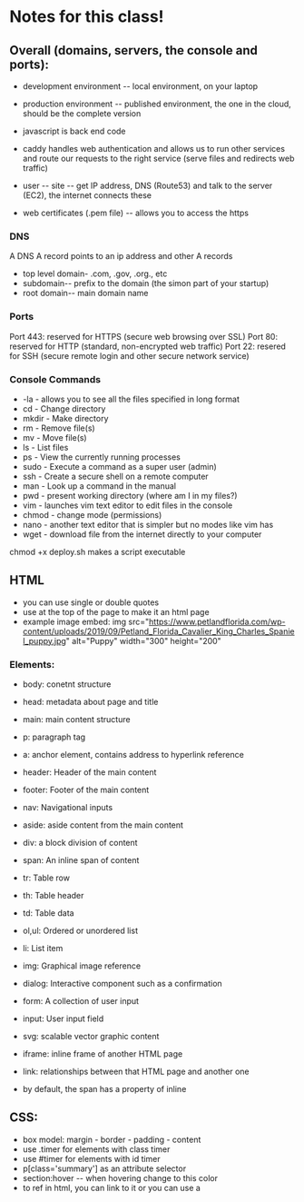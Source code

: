 # Notes for this class!

## Overall (domains, servers, the console and ports):
- development environment -- local environment, on your laptop
- production environment -- published environment, the one in the cloud, should be the complete version

- javascript is back end code
- caddy handles web authentication and allows us to run other services and route our requests to the right service (serve files and redirects web traffic)

- user -- site -- get IP address, DNS (Route53) and talk to the server (EC2), the internet connects these

- web certificates (.pem file) -- allows you to access the https 

### DNS
A DNS A record points to an ip address and other A records
- top level domain- .com, .gov, .org., etc
- subdomain-- prefix to the domain (the simon part of your startup)
- root domain-- main domain name


### Ports
Port 443: reserved for HTTPS (secure web browsing over SSL)
Port 80: reserved for HTTP (standard, non-encrypted web traffic)
Port 22: resered for SSH (secure remote login and other secure network service)

### Console Commands 
- -la - allows you to see all the files specified in long format
- cd - Change directory
- mkdir - Make directory
- rm - Remove file(s)
- mv - Move file(s)
- ls - List files
- ps - View the currently running processes
- sudo - Execute a command as a super user (admin)
- ssh - Create a secure shell on a remote computer
- man - Look up a command in the manual
- pwd - present working directory (where am I in my files?)
- vim - launches vim text editor to edit files in the console 
- chmod - change mode (permissions)
- nano - another text editor that is simpler but no modes like vim has 
- wget - download file from the internet directly to your computer

chmod +x deploy.sh makes a script executable

## HTML
- you can use single or double quotes
- use <html> at the top of the page to make it an html page
- example image embed: img src="https://www.petlandflorida.com/wp-content/uploads/2019/09/Petland_Florida_Cavalier_King_Charles_Spaniel_puppy.jpg" alt="Puppy" width="300" height="200"

### Elements:
- body: conetnt structure
- head: metadata about page and title
- main: main content structure
- p: paragraph tag
- a: anchor element, contains address to hyperlink reference 
- header: Header of the main content
- footer: Footer of the main content
- nav: Navigational inputs
- aside: aside content from the main content
- div: a block division of content
- span: An inline span of content
- tr: Table row
- th: Table header
- td: Table data
- ol,ul: Ordered or unordered list
- li: List item
- img: Graphical image reference
- dialog: Interactive component such as a confirmation
- form: A collection of user input
- input: User input field
- svg: scalable vector graphic content
- iframe: inline frame of another HTML page
- link: relationships between that HTML page and another one

- by default, the span has a property of inline



## CSS:
- box model: margin - border - padding - content
- use .timer for elements with class timer
- use #timer for elements with id timer
- p[class='summary'] as an attribute selector
- section:hover -- when hovering change to this color
- to ref in html, you can link to it or you can use a <style> tag
- best way: link rel="stylesheet" href="css doc

### Commands: 
- color: red; -- changes font to red
- border-bottom: thin black solid;

### Combinator: 
- Descendant: body section -- any section that is a descendant of a body
- Child: section > p, A list of direct kids, any p that is a direct child of a section
- General Sibling: div ~ p, a list of siblings (any p with a div sibling)
- Adjacent sibling: div + p, Any p that has an adjacent div sibling

### Animation: 
@keyframes demo {
  from {
    font-size: 0vh;
  }

  to {
    font-size: 20vh;
  }
}
@import url('link') --> import font to CSS

@media (orientation: portrait) {
  div {
    transform: rotate(270deg);
  }
}

@media tells us what side of the screen is the longest, then change div elements to reflect this

### Flex:
- display: flex; means that all kids displayed in flex flow
- flex-direction: column; means all kids oriented in a column
- header - flex: 0 80px - Zero means it will not grow and 80px means it has a starting basis height of 80 pixels. This creates a fixed size box.
- footer - flex: 0 30px - Like the header it will not grow and has a height of 30 pixels.
- main - flex: 1 - means it will get one fractional unit of growth, and since it is the only child with a non-zero growth value, it will get all the remaining space.
- justify-content: --- the relatedness of the object


## JavaScript
- '' and "" work the same 

### Ways to Import:
- script src="index.js">script

- script
    function {
        js code
    }
script

- events -- put a listener on the button for example:
button onclick="sayhello()">Say Hello > button

### Equality and syntax
- = is assignment
- == is hand waiving equality -- fluid, 0 and false are similar DO NOT USE
- === strict check equality 
- very lose cases
- ${} gives us the value of that object 
- let x = 1 can change, const x = 1 will not
- for in 
const obj = { a: 1, b: 'fish' };
for (const name in obj) {
  console.log(name);
}
- for of
const arr = ['a', 'b'];
for (const val of arr) {
  console.log(val);
}
- arrow functions-- faster was to write functions:
standard function syntax:
a.sort(function (v1, v2) {
  return v1 - v2;
});

- arrow function syntax: 
a.sort((v1, v2) => v1 - v2);

- if (a === 1) {
  //...
} else if (b === 2) {
  //...
} else {
  //...
}
- switch statements:
- switch (expression) {
    case value1:
        // Code block to execute if expression matches value1
        break;
    case value2:
        // Code block to execute if expression matches value2
        break;
    // You can have any number of case statements
    default:
        // Code block to execute if expression does not match any case
}

- while loops:
- let i = 0;
while (i < 2) {
  console.log(i);
  i++;
}
// OUTPUT: 0 1

### JSON
- json -- javascript object notation -- only text tho 
- json.stingify(obj) returns a json formated object
- JSON -- shares info across programs {"a":3, "b":"fish"}
- convert to and from javascript using JSON.parse and JSON.stringify
- json uses colons and double quotes only

### Error Handling
- try {
  connectDatabase();
  console.log('never executed');
} catch (err) {
  console.log(err);
} finally {
  console.log('always executed');
}
OUTPUT: Error: connection error always executed

### Regex
const objRegex = new RegExp('ab*', 'i');
const literalRegex = /ab*/i;

const petRegex = /(dog)|(cat)|(bird)/gim;
const text = 'Both cats and dogs are pets, but not rocks.';

text.match(petRegex);
// RETURNS: ['cat', 'dog']

text.replace(petRegex, 'animal');
// RETURNS: Both animals and animals are pets, but not rocks.

petRegex.test(text);
// RETURNS: true

- contained inside / / 
- i says ignore case
- | is or 

### Maps and arrays:
const a = [1, 2, 3];

console.log(a.map((i) => i + i));
// OUTPUT: [2,4,6]
console.log(a.reduce((v1, v2) => v1 + v2));
// OUTPUT: 6
console.log(a.sort((v1, v2) => v2 - v1));
// OUTPUT: [3,2,1]

a.push(4);
console.log(a.length);
// OUTPUT: 4


### The DOM, event listeners and local storage
- document.querySelector('button') -- applies to the first button in the tree
- document.querySelector('#button') -- must have id of button
- the DOM is a tree representation of HTML and CSS 
- .textContent -- sets the child text for the element 
- event listeners listen for a click
- you can listen for all kinds of things -- click events, text selection, keyboard, focus, clipboard, etc using addEventListener
- local storage -- can remember things locally so if db is offline its fine
- localStorage.setItem('user', user); -- consider using JSON to store it
- .getItem() will then get it 
- getElementByID("h1") - get h1 element and titleElement.textContent updates its content

### Objects
- It is possible to add new properties to javascript objects
- creating an object:
- const obj = new Object({ a: 3 });
obj['b'] = 'fish';
obj.c = [1, 2, 3];
obj.hello = function () {
  console.log('hello');
};

console.log(obj);
// OUTPUT: {a: 3, b: 'fish', c: [1,2,3], hello: func}

### Promises and async/await:
- setTimeout(()=> {
    //
}, 5000); -- wait for 5 seconds to be called
- pending -- running asynchronously
- fulfilled -- completed successfully
- rejected -- failed to complete
- first param is what to do when it is fulfilled and the second is what to do when rejected
- new Promise((resolve, reject)=> resolve(True))

- function callback(resolve, reject) {
    resolve('done');
}

- const p = new Promise(callback);

- p.then((resolve_result) => console.log(resolve_result)) -- when it resolves, call it


- .then -- call when it is sucessful
- .catch -- for errors, call when error thrown
- .finally() -- call when the whole thing is done

- asynchronous -- no longer rely on an order of results 

#### Async/Await:
- try {
    const = await tossCoin;
} catch (err){

} finally {
    
}
- to use await, you use async before the function, it automatically returns a promise

#### Modifying the DOM:
- insert element:
- function insertChild(parentSelector, text) {
  const newChild = document.createElement('div');
  newChild.textContent = text;

  const parentElement = document.querySelector(parentSelector);
  parentElement.appendChild(newChild);
}

insertChild('#courses', 'new course');

- insert html:
- const el = document.querySelector('div');
el.innerHTML = '<div class="injected"><b>Hello</b>!</div>';

- add listener:
- const submitDataEl = document.querySelector('#submitData');
submitDataEl.addEventListener('click', function (event) {
  console.log(event.type);
});